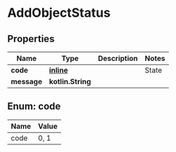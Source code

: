 
# AddObjectStatus

## Properties
Name | Type | Description | Notes
------------ | ------------- | ------------- | -------------
**code** | [**inline**](#CodeEnum) | | State   | Code   |  Description  |   | -- | -- | -- |   | Success | 0 | Object is added |   | Fail | 1 | Failed to add object |   | 
**message** | **kotlin.String** |  | 


<a name="CodeEnum"></a>
## Enum: code
Name | Value
---- | -----
code | 0, 1



